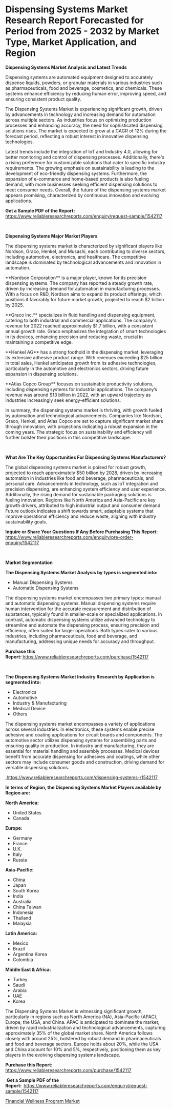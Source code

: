 <p><h1>Dispensing Systems Market Research Report Forecasted for Period from 2025 -  2032 by Market Type, Market Application, and Region</h1></p><p><strong>Dispensing Systems Market Analysis and Latest Trends</strong></p>
<p><p>Dispensing systems are automated equipment designed to accurately dispense liquids, powders, or granular materials in various industries such as pharmaceuticals, food and beverage, cosmetics, and chemicals. These systems enhance efficiency by reducing human error, improving speed, and ensuring consistent product quality. </p><p>The Dispensing Systems Market is experiencing significant growth, driven by advancements in technology and increasing demand for automation across multiple sectors. As industries focus on optimizing production processes and enhancing accuracy, the need for sophisticated dispensing solutions rises. The market is expected to grow at a CAGR of 12% during the forecast period, reflecting a robust interest in innovative dispensing technologies.</p><p>Latest trends include the integration of IoT and Industry 4.0, allowing for better monitoring and control of dispensing processes. Additionally, there's a rising preference for customizable solutions that cater to specific industry requirements. The growing emphasis on sustainability is leading to the development of eco-friendly dispensing systems. Furthermore, the expansion of e-commerce and home-based products is also fueling demand, with more businesses seeking efficient dispensing solutions to meet consumer needs. Overall, the future of the dispensing systems market appears promising, characterized by continuous innovation and evolving applications.</p></p>
<p><strong>Get a Sample PDF of the Report:&nbsp;</strong> <a href="https://www.reliableresearchreports.com/enquiry/request-sample/1542117?utm_campaign=2243&utm_medium=2&utm_source=Github&utm_content=ia&utm_term=10032025&utm_id=dispensing-systems">https://www.reliableresearchreports.com/enquiry/request-sample/1542117</a></p>
<p>&nbsp;</p>
<p><strong>Dispensing Systems Major Market Players</strong></p>
<p><p>The dispensing systems market is characterized by significant players like Nordson, Graco, Henkel, and Musashi, each contributing to diverse sectors, including automotive, electronics, and healthcare. The competitive landscape is dominated by technological advancements and innovation in automation.</p><p>**Nordson Corporation** is a major player, known for its precision dispensing systems. The company has reported a steady growth rate, driven by increasing demand for automation in manufacturing processes. With a focus on R&D, Nordson aims to expand its product offerings, which positions it favorably for future market growth, projected to reach $2 billion by 2025.</p><p>**Graco Inc.** specializes in fluid handling and dispensing equipment, catering to both industrial and commercial applications. The company's revenue for 2022 reached approximately $1.7 billion, with a consistent annual growth rate. Graco emphasizes the integration of smart technologies in its devices, enhancing precision and reducing waste, crucial in maintaining a competitive edge.</p><p>**Henkel AG** has a strong foothold in the dispensing market, leveraging its extensive adhesive product range. With revenues exceeding $25 billion in total sales, Henkel anticipates growth from its adhesive technologies, particularly in the automotive and electronics sectors, driving future expansion in dispensing solutions.</p><p>**Atlas Copco Group** focuses on sustainable productivity solutions, including dispensing systems for industrial applications. The company’s revenue was around $13 billion in 2022, with an upward trajectory as industries increasingly seek energy-efficient solutions.</p><p>In summary, the dispensing systems market is thriving, with growth fueled by automation and technological advancements. Companies like Nordson, Graco, Henkel, and Atlas Copco are set to capture significant market share through innovation, with projections indicating a robust expansion in the coming years. The strategic focus on sustainability and efficiency will further bolster their positions in this competitive landscape.</p></p>
<p>&nbsp;</p>
<p><strong>What Are The Key Opportunities For Dispensing Systems Manufacturers?</strong></p>
<p><p>The global dispensing systems market is poised for robust growth, projected to reach approximately $50 billion by 2028, driven by increasing automation in industries like food and beverage, pharmaceuticals, and personal care. Advancements in technology, such as IoT integration and precision dispensing, are enhancing system efficiency and user experience. Additionally, the rising demand for sustainable packaging solutions is fueling innovation. Regions like North America and Asia-Pacific are key growth drivers, attributed to high industrial output and consumer demand. Future outlook indicates a shift towards smart, adaptable systems that improve operational efficiency and reduce waste, aligning with industry sustainability goals.</p></p>
<p><strong>Inquire or Share Your Questions If Any Before Purchasing This Report:</strong> <a href="https://www.reliableresearchreports.com/enquiry/pre-order-enquiry/1542117?utm_campaign=2243&utm_medium=2&utm_source=Github&utm_content=ia&utm_term=10032025&utm_id=dispensing-systems">https://www.reliableresearchreports.com/enquiry/pre-order-enquiry/1542117</a></p>
<p>&nbsp;</p>
<p><strong>Market Segmentation</strong></p>
<p><strong>The Dispensing Systems Market Analysis by types is segmented into:</strong></p>
<p><ul><li>Manual Dispensing Systems</li><li>Automatic Dispensing Systems</li></ul></p>
<p><p>The dispensing systems market encompasses two primary types: manual and automatic dispensing systems. Manual dispensing systems require human intervention for the accurate measurement and distribution of substances, typically found in smaller-scale or specialized applications. In contrast, automatic dispensing systems utilize advanced technology to streamline and automate the dispensing process, ensuring precision and efficiency, often suited for larger operations. Both types cater to various industries, including pharmaceuticals, food and beverage, and manufacturing, addressing unique needs for accuracy and throughput.</p></p>
<p><strong>Purchase this Report:&nbsp;</strong><a href="https://www.reliableresearchreports.com/purchase/1542117?utm_campaign=2243&utm_medium=2&utm_source=Github&utm_content=ia&utm_term=10032025&utm_id=dispensing-systems">https://www.reliableresearchreports.com/purchase/1542117</a></p>
<p>&nbsp;</p>
<p><strong>The Dispensing Systems Market Industry Research by Application is segmented into:</strong></p>
<p><ul><li>Electronics</li><li>Automotive</li><li>Industry & Manufacturing</li><li>Medical Device</li><li>Others</li></ul></p>
<p><p>The dispensing systems market encompasses a variety of applications across several industries. In electronics, these systems enable precise adhesive and coating applications for circuit boards and components. The automotive sector utilizes dispensing systems for assembling parts and ensuring quality in production. In industry and manufacturing, they are essential for material handling and assembly processes. Medical devices benefit from accurate dispensing for adhesives and coatings, while other sectors may include consumer goods and construction, driving demand for versatile dispensing solutions.</p></p>
<p><a href="https://www.reliableresearchreports.com/dispensing-systems-r1542117?utm_campaign=2243&utm_medium=2&utm_source=Github&utm_content=ia&utm_term=10032025&utm_id=dispensing-systems">&nbsp;https://www.reliableresearchreports.com/dispensing-systems-r1542117</a></p>
<p><strong>In terms of Region, the Dispensing Systems Market Players available by Region are:</strong></p>
<p>
    <p> <strong> North America: </strong>
        <ul>
            <li>United States</li>
            <li>Canada</li>
        </ul>
        </p> 
    <p> <strong> Europe: </strong>
        <ul>
            <li>Germany</li>
            <li>France</li>
            <li>U.K.</li>
            <li>Italy</li>
            <li>Russia</li>
        </ul>
        </p> 
    <p> <strong> Asia-Pacific: </strong>
        <ul>
            <li>China</li>
            <li>Japan</li>
            <li>South Korea</li>
            <li>India</li>
            <li>Australia</li>
            <li>China Taiwan</li>
            <li>Indonesia</li>
            <li>Thailand</li>
            <li>Malaysia</li>
        </ul>
        </p> 
    <p> <strong> Latin America: </strong>
        <ul>
            <li>Mexico</li>
            <li>Brazil</li>
            <li>Argentina Korea</li>
            <li>Colombia</li>
        </ul>
        </p> 
    <p> <strong> Middle East & Africa: </strong>
        <ul>
            <li>Turkey</li>
            <li>Saudi</li>
            <li>Arabia</li>
            <li>UAE</li>
            <li>Korea</li>
        </ul>
    </p>
    </p>
<p><p>The Dispensing Systems Market is witnessing significant growth, particularly in regions such as North America (NA), Asia-Pacific (APAC), Europe, the USA, and China. APAC is anticipated to dominate the market, driven by rapid industrialization and technological advancements, capturing approximately 35% of the global market share. North America follows closely with around 25%, bolstered by robust demand in pharmaceuticals and food and beverage sectors. Europe holds about 20%, while the USA and China account for 10% and 5%, respectively, positioning them as key players in the evolving dispensing systems landscape.</p></p>
<p><strong>Purchase this Report: </strong><a href="https://www.reliableresearchreports.com/purchase/1542117?utm_campaign=2243&utm_medium=2&utm_source=Github&utm_content=ia&utm_term=10032025&utm_id=dispensing-systems">https://www.reliableresearchreports.com/purchase/1542117</a></p>
<p>&nbsp;<strong>Get a Sample PDF of the Report:&nbsp;&nbsp;</strong><a href="https://www.reliableresearchreports.com/enquiry/request-sample/1542117?utm_campaign=2243&utm_medium=2&utm_source=Github&utm_content=ia&utm_term=10032025&utm_id=dispensing-systems">https://www.reliableresearchreports.com/enquiry/request-sample/1542117</a></p>
<p><strong></strong></p>
<p><p><a href="https://github.com/jerhoskinson197676/Market-Research-Report-List-1/blob/main/financial-wellness-program-market.md?utm_campaign=2243&utm_medium=2&utm_source=Github&utm_content=ia&utm_term=10032025&utm_id=dispensing-systems">Financial Wellness Program Market</a></p></p>